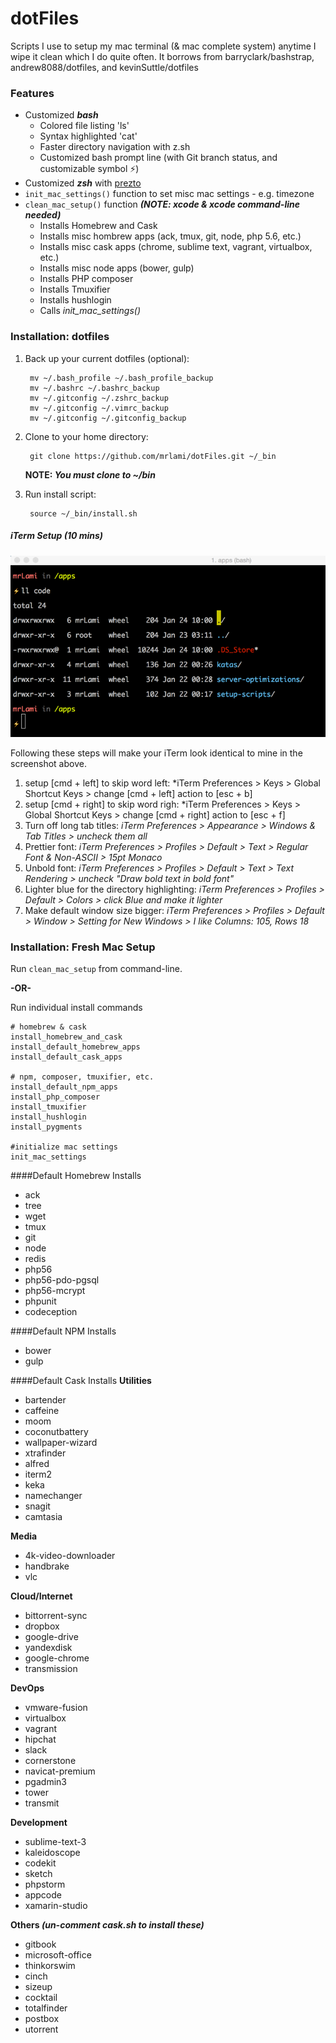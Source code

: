 dotFiles
=========

Scripts I use to setup my mac terminal (& mac complete system) anytime I wipe it clean which I do quite often.  It borrows from barryclark/bashstrap, andrew8088/dotfiles, and kevinSuttle/dotfiles

### Features
- Customized ***bash***
    - Colored file listing 'ls'
    - Syntax highlighted 'cat'
    - Faster directory navigation with z.sh
    - Customized bash prompt line (with Git branch status, and customizable symbol ⚡)
- Customized ***zsh*** with [prezto](https://github.com/sorin-ionescu/prezto)
- ```init_mac_settings()``` function to set misc mac settings - e.g. timezone
- ```clean_mac_setup()``` function ***(NOTE: xcode & xcode command-line needed)***
	- Installs Homebrew and Cask
	- Installs misc hombrew apps (ack, tmux, git, node, php 5.6, etc.)
	- Installs misc cask apps (chrome, sublime text, vagrant, virtualbox, etc.)
	- Installs misc node apps (bower, gulp)
	- Installs PHP composer
	- Installs Tmuxifier
	- Installs hushlogin
	- Calls *init_mac_settings()*

### Installation: dotfiles

1. Back up your current dotfiles (optional):

		mv ~/.bash_profile ~/.bash_profile_backup
		mv ~/.bashrc ~/.bashrc_backup
		mv ~/.gitconfig ~/.zshrc_backup
		mv ~/.gitconfig ~/.vimrc_backup
		mv ~/.gitconfig ~/.gitconfig_backup

2. Clone to your home directory:

		git clone https://github.com/mrlami/dotFiles.git ~/_bin

	**NOTE: *You must clone to ~/bin***

3. Run install script:

		source ~/_bin/install.sh


##### iTerm Setup (10 mins)

<img src="screenshot-bash.png" alt="screenshot" />

Following these steps will make your iTerm look identical to mine in the screenshot above.

1. setup [cmd + left] to skip word left: *iTerm Preferences > Keys > Global Shortcut Keys > change [cmd + left] action to [esc + b]
2. setup [cmd + right] to skip word righ: *iTerm Preferences > Keys > Global Shortcut Keys > change [cmd + right] action to [esc + f]
3. Turn off long tab titles: *iTerm Preferences > Appearance > Windows & Tab Titles > uncheck them all*
4. Prettier font: *iTerm Preferences > Profiles > Default > Text > Regular Font & Non-ASCII > 15pt Monaco*
5. Unbold font: *iTerm Preferences > Profiles > Default > Text > Text Rendering > uncheck "Draw bold text in bold font"*
6. Lighter blue for the directory highlighting: *iTerm Preferences > Profiles > Default > Colors > click Blue and make it lighter*
7. Make default window size bigger: *iTerm Preferences > Profiles > Default > Window > Setting for New Windows > I like Columns: 105, Rows 18*

### Installation: Fresh Mac Setup
Run ```clean_mac_setup``` from command-line.

**-OR-**

Run individual install commands

    # homebrew & cask
    install_homebrew_and_cask
    install_default_homebrew_apps
    install_default_cask_apps

    # npm, composer, tmuxifier, etc.
    install_default_npm_apps
    install_php_composer
    install_tmuxifier
    install_hushlogin
    install_pygments

    #initialize mac settings
    init_mac_settings

####Default Homebrew Installs
- ack
- tree
- wget
- tmux
- git
- node
- redis
- php56
- php56-pdo-pgsql
- php56-mcrypt
- phpunit
- codeception

####Default NPM Installs
- bower
- gulp

####Default Cask Installs
**Utilities**

- bartender
- caffeine
- moom
- coconutbattery
- wallpaper-wizard
- xtrafinder
- alfred
- iterm2
- keka
- namechanger
- snagit
- camtasia

**Media**

- 4k-video-downloader
- handbrake
- vlc

**Cloud/Internet**

- bittorrent-sync
- dropbox
- google-drive
- yandexdisk
- google-chrome
- transmission

**DevOps**

- vmware-fusion
- virtualbox
- vagrant
- hipchat
- slack
- cornerstone
- navicat-premium
- pgadmin3
- tower
- transmit

**Development**

- sublime-text-3
- kaleidoscope
- codekit
- sketch
- phpstorm
- appcode
- xamarin-studio

**Others *(un-comment cask.sh to install these)***

- gitbook
- microsoft-office
- thinkorswim
- cinch
- sizeup
- cocktail
- totalfinder
- postbox
- utorrent
